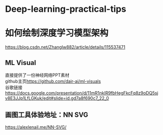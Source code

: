 # Deep-learning-practical-tips
# 如何绘制深度学习模型架构
<https://blog.csdn.net/Zhanglw882/article/details/115537471>
## ML Visual
直接提供了一份神经网络PPT素材<br>
github主页<https://github.com/dair-ai/ml-visuals><br>
谷歌链接<https://docs.google.com/presentation/d/11mR1nkIR9fbHegFkcFq8z9oDQ5sjv8E3JJp1LfLGKuk/edit#slide=id.gd7a8f690c7_22_0>
## 画图工具体验地址：NN SVG
<https://alexlenail.me/NN-SVG/>
